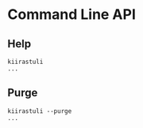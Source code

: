 # Command Line API

## Help

```console
kiirastuli
...
```

## Purge

```console
kiirastuli --purge
...
```
